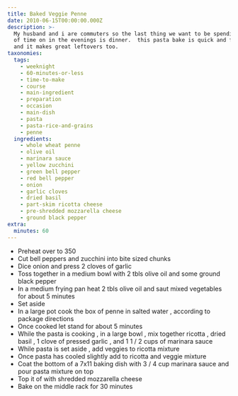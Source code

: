 ```yaml
---
title: Baked Veggie Penne
date: 2010-06-15T00:00:00.000Z
description: >-
  My husband and i are commuters so the last thing we want to be spending a lot
  of time on in the evenings is dinner.  this pasta bake is quick and filling,
  and it makes great leftovers too.
taxonomies:
  tags:
    - weeknight
    - 60-minutes-or-less
    - time-to-make
    - course
    - main-ingredient
    - preparation
    - occasion
    - main-dish
    - pasta
    - pasta-rice-and-grains
    - penne
  ingredients:
    - whole wheat penne
    - olive oil
    - marinara sauce
    - yellow zucchini
    - green bell pepper
    - red bell pepper
    - onion
    - garlic cloves
    - dried basil
    - part-skim ricotta cheese
    - pre-shredded mozzarella cheese
    - ground black pepper
extra:
  minutes: 60
---
```

 - Preheat over to 350
 - Cut bell peppers and zucchini into bite sized chunks
 - Dice onion and press 2 cloves of garlic
 - Toss together in a medium bowl with 2 tbls olive oil and some ground black pepper
 - In a medium frying pan heat 2 tbls olive oil and saut mixed vegetables for about 5 minutes
 - Set aside
 - In a large pot cook the box of penne in salted water , according to package directions
 - Once cooked let stand for about 5 minutes
 - While the pasta is cooking , in a large bowl , mix together ricotta , dried basil , 1 clove of pressed garlic , and 1 1 / 2 cups of marinara sauce
 - While pasta is set aside , add veggies to ricotta mixture
 - Once pasta has cooled slightly add to ricotta and veggie mixture
 - Coat the bottom of a 7x11 baking dish with 3 / 4 cup marinara sauce and pour pasta mixture on top
 - Top it of with shredded mozzarella cheese
 - Bake on the middle rack for 30 minutes
